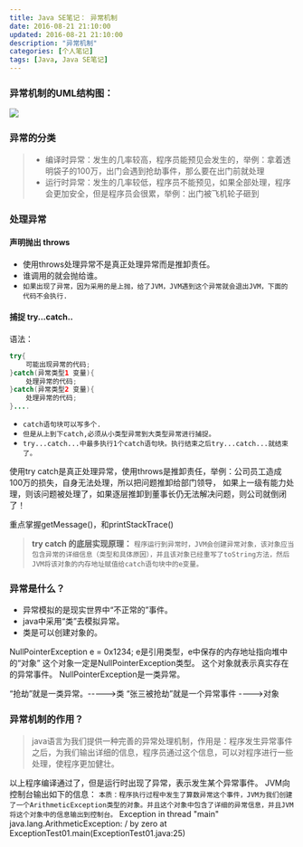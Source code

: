 ```yaml
---
title: Java SE笔记： 异常机制
date: 2016-08-21 21:10:00
updated: 2016-08-21 21:10:00
description: "异常机制"
categories: [个人笔记]
tags: [Java, Java SE笔记]
---
```


### 异常机制的UML结构图：
![](/blog/images/javase_32.jpg)

### 异常的分类
> - 编译时异常：发生的几率较高，程序员能预见会发生的，举例：拿着透明袋子的100万，出门会遇到抢劫事件，那么要在出门前就处理
> - 运行时异常：发生的几率较低，程序员不能预见，如果全部处理，程序会更加安全，但是程序员会很累，举例：出门被飞机轮子砸到

### 处理异常
#### 声明抛出  throws
- 使用throws处理异常不是真正处理异常而是推卸责任。
- 谁调用的就会抛给谁。
- `如果出现了异常，因为采用的是上抛，给了JVM，JVM遇到这个异常就会退出JVM，下面的代码不会执行.`

#### 捕捉  try...catch..
语法：
```java
try{
    可能出现异常的代码;
}catch(异常类型1 变量){
    处理异常的代码;
}catch(异常类型2 变量){
    处理异常的代码;
}....
```
- `catch语句块可以写多个.`
- `但是从上到下catch,必须从小类型异常到大类型异常进行捕捉。`
- `try...catch...中最多执行1个catch语句块。执行结束之后try...catch...就结束了。`

使用try catch是真正处理异常，使用throws是推卸责任，举例：公司员工造成100万的损失，自身无法处理，所以把问题推卸给部门领导，
如果上一级有能力处理，则该问题被处理了，如果逐层推卸到董事长仍无法解决问题，则公司就倒闭了！

重点掌握getMessage()，和printStackTrace()

> **try catch 的底层实现原理：**
> `程序运行到异常时，JVM会创建异常对象，该对象应当包含异常的详细信息（类型和具体原因），并且该对象已经重写了toString方法，然后JVM将该对象的内存地址赋值给catch语句块中的e变量。`

### 异常是什么？
- 异常模拟的是现实世界中“不正常的”事件。
- java中采用“类”去模拟异常。
- 类是可以创建对象的。

NullPointerException e = 0x1234;
e是引用类型，e中保存的内存地址指向堆中的“对象”
这个对象一定是NullPointerException类型。
这个对象就表示真实存在的异常事件。
NullPointerException是一类异常。

“抢劫”就是一类异常。----->类
“张三被抢劫”就是一个异常事件 ---->对象

### 异常机制的作用？
> java语言为我们提供一种完善的异常处理机制，作用是：程序发生异常事件之后，为我们输出详细的信息，程序员通过这个信息，可以对程序进行一些处理，使程序更加健壮。

以上程序编译通过了，但是运行时出现了异常，表示发生某个异常事件。
JVM向控制台输出如下的信息：
`本质：程序执行过程中发生了算数异常这个事件，JVM为我们创建了一个ArithmeticException类型的对象。并且这个对象中包含了详细的异常信息，并且JVM将这个对象中的信息输出到控制台。`
Exception in thread "main" java.lang.ArithmeticException: / by zero
        at ExceptionTest01.main(ExceptionTest01.java:25)